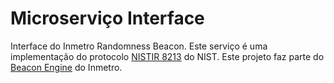 # Microserviço Interface

Interface do Inmetro Randomness Beacon.  Este serviço é uma implementação do protocolo [NISTIR 8213](https://csrc.nist.gov/projects/interoperable-randomness-beacons) do NIST.
Este projeto faz parte do [Beacon Engine](https://github.com/leandrofpk/beacon-engine) do Inmetro.
